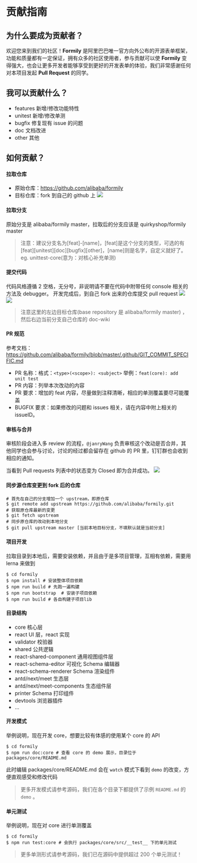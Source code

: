 # 贡献指南

## 为什么要成为贡献者？

欢迎您来到我们的社区！**Formily** 是阿里巴巴唯一官方向外公布的开源表单框架，功能和质量都有一定保证，拥有众多的社区使用者，参与贡献可以使 **Formily** 变得强大，也会让更多开发者能够享受到更好的开发表单的体验，我们非常感谢任何对本项目发起 **Pull Request** 的同学。

## 我可以贡献什么？

- features 新增/修改功能特性
- unitest 新增/修改单测
- bugfix 修复现有 issue 的问题
- doc 文档改进
- other 其他

## 如何贡献？

#### 拉取仓库

- 原始仓库：https://github.com/alibaba/formily
- 目标仓库：fork 到自己的 github 上
  ![](https://img.alicdn.com/tfs/TB1NLrjxXY7gK0jSZKzXXaikpXa-2206-490.png)

#### 拉取分支

原始分支是 alibaba/formily master，拉取后的分支应该是 quirkyshop/formily master

> 注意：建议分支名为[feat]-[name]，[feat]是这个分支的类型，可选的有[feat][unitest][doc][bugfix][other]，[name]则是名字，自定义就好了。eg. unittest-core(意为：对核心补充单测)

#### 提交代码

代码风格遵循 2 空格，无分号，非说明请不要在代码中附带任何 console 相关的方法及 debugger。
开发完成后，到自己 fork 出来的仓库提交 pull request
![](https://img.alicdn.com/tfs/TB1HSvqxkT2gK0jSZFkXXcIQFXa-2050-898.png)
![](https://img.alicdn.com/tfs/TB1O.6mxbr1gK0jSZR0XXbP8XXa-1696-254.png)

> 注意这里的左边目标仓库(base repository 是 alibaba/formily master) ，然后右边当前分支自己仓库的 doc-wiki

#### PR 规范

参考文档：https://github.com/alibaba/formily/blob/master/.github/GIT_COMMIT_SPECIFIC.md

- PR 名称：格式：`<type>(<scope>): <subject>` 举例：`feat(core): add unit test`
- PR 内容：列举本次改动的内容
- PR 要求：增加的 feat 内容，尽量做到注释清晰，相应的单测覆盖要尽可能覆盖
- BUGFIX 要求：如果修改的问题和 issues 相关，请在内容中附上相关的 issueID。

#### 审核与合并

审核阶段会进入多 review 的流程，`@janryWang` 负责审核这个改动是否合并，其他同学也会参与讨论，讨论的经过都会留存在 github 的 PR 里，钉钉群也会收到相应的通知。

当看到 Pull requests 列表中的状态变为 Closed 即为合并成功。
![](https://img.alicdn.com/tfs/TB1HUnjxXY7gK0jSZKzXXaikpXa-964-104.png)

#### 同步源仓库变更到 fork 后的仓库

```shell
# 首先在自己的分支增加一个 upstream，即原仓库
$ git remote add upstream https://github.com/alibaba/formily.git
# 获取原仓库最新的变更
$ git fetch upstream
# 同步原仓库的改动到本地分支
$ git pull upstream master [当前本地目标分支，不填默认就是当前分支]
```

#### 项目开发

拉取目录到本地后，需要安装依赖，并且由于是多项目管理，互相有依赖，需要用 lerna 来做到

```shell
$ cd formily
$ npm install # 安装整体项目依赖
$ npm run build # 先跑一遍构建
$ npm run bootstrap  # 安装子项目依赖
$ npm run build # 各自构建子项目lib
```

#### 目录结构

- core 核心层
- react UI 层，react 实现
- validator 校验器
- shared 公共逻辑
- react-shared-component 通用视图组件层
- react-schema-editor 可视化 Schema 编辑器
- react-schema-renderer Schema 渲染组件
- antd/next/meet 生态层
- antd/next/meet-components 生态组件层
- printer Schema 打印组件
- devtools 浏览器插件
- ...

#### 开发模式

举例说明，现在开发 core，想要比较有体感的使用某个 core 的 API

```shell
$ cd formily
$ npm run doc:core # 查看 core 的 demo 展示，目录位于 packages/core/README.md
```

此时编辑 packages/core/README.md 会在 `watch` 模式下看到 `demo` 的改变，方便直观感受和修改代码

> 更多开发模式请参考源码，我们在各个目录下都提供了示例 `README.md` 的 `demo` 。

#### 单元测试

举例说明，现在对 core 进行单测覆盖

```shell
$ cd formily
$ npm run test:core # 会执行 packages/core/src/__test__ 下的单元测试
```

> 更多单测形式请参考源码，我们已在源码中提供超过 200 个单元测试！
